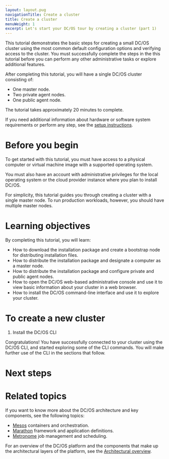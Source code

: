 ```yaml
---
layout: layout.pug
navigationTitle: Create a cluster
title: Create a cluster
menuWeight: 1
excerpt: Let's start your DC/OS tour by creating a cluster (part 1)
---
```

This tutorial demonstrates the basic steps for creating a small DC/OS cluster using the most common default configuration options and verifying access to the cluster. You must successfully complete the steps in the this tutorial before you can perform any other administrative tasks or explore additional features.

After completing this tutorial, you will have a single DC/OS cluster consisting of:
- One master node.
- Two private agent nodes.
- One public agent node.

The tutorial takes approximately 20 minutes to complete.

If you need additional information about hardware or software system requirements or perform any step, see the [setup instructions](/latest/installing/).

# Before you begin
To get started with this tutorial, you must have access to a physical computer or virtual machine image with a supported operating system.

You must also have an account with administrative privileges for the local operating system or the cloud provider instance where you plan to install DC/OS.

For simplicity, this tutorial guides you through creating a cluster with a single master node. To run production workloads, however, you should have multiple master nodes.

# Learning objectives
By completing this tutorial, you will learn:
- How to download the installation package and create a bootstrap node for distributing installation files.
- How to distribute the installation package and designate a computer as a master node.
- How to distribute the installation package and configure private and public agent nodes.
- How to open the DC/OS web-based administrative console and use it to view basic information about your cluster in a web browser.
- How to install the DC/OS command-line interface and use it to explore your cluster.

# To create a new cluster
1. Install the DC/OS CLI


Congratulations! You have successfully connected to your cluster using the DC/OS CLI, and started exploring some of the CLI commands.
You will make further use of the CLI in the sections that follow.

# Next steps

# Related topics
If you want to know more about the DC/OS architecture and key components, see the following topics: 
- [Mesos](/overview/architecture/components/#apache-mesos) containers and orchestration.
- [Marathon](/overview/architecture/components/#marathon) framework and application definitions.
- [Metronome](/overview/architecture/components/#marathon) job management and scheduling.

For an overview of the DC/OS platform and the components that make up the architectural layers of the platform, see the [Architectural overview](latest/overview/architecture/components/).
